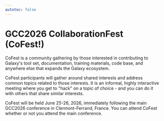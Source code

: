 ```yaml
---
autotoc: false
---
```


<slot name="/events/gcc2026/header" />

# GCC2026 CollaborationFest (CoFest!)

CoFest is a community gathering by those interested in
contributing to Galaxy's tool set, documentation, training materials, code base,
and anywhere else that expands the Galaxy ecosystem.

CoFest participants will gather around shared interests and address common
topics related to those interests. It is an informal, highly interactive meeting
where you get to "hack" on a topic of choice - and you can do it with others
that share similar interests.

CoFest will be held June 25-26, 2026, immediately following the main GCC2026
conference in Clermont-Ferrand, France. You can attend CoFest whether or not you
attend the main conference.
